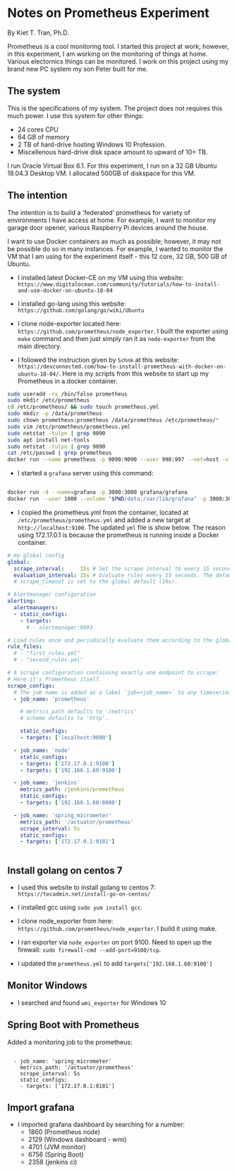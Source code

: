 # Notes on Prometheus Experiment

By Kiet T. Tran, Ph.D.

Prometheus is a cool monitoring tool. I started this project at work; however, in this experiment, I am working on the monitoring of things at home. Various electornics things can be monitored. I work on this project using my brand new PC system my son Peter built for me.

## The system

This is the specifications of my system. The project does not requires this much power. I use this system for other things:

- 24 cores CPU
- 64 GB of memory
- 2 TB of hard-drive hosting Windows 10 Profession.
- Miscellenous hard-drive disk space amount to upward of 10+ TB.

I run Oracle Virtual Box 6.1. For this experiment, I run on a 32 GB Ubuntu 18.04.3 Desktop VM. I allocated 500GB of diskspace for this VM.

## The intention

The intention is to build a 'federated' prometheus for variety of environments I have access at home. For example, I want to monitor my garage door opener, various Raspberry Pi devices around the house.

I want to use Docker containers as much as possible; however, it may not be possible do so in many instances. For example, I wanted to monitor the VM that I am using for the experiment itself - this 12 core, 32 GB, 500 GB of Ubuntu.

- I installed latest Docker-CE on my VM using this website:
`https://www.digitalocean.com/community/tutorials/how-to-install-and-use-docker-on-ubuntu-18-04`

- I installed go-lang using this website: `https://github.com/golang/go/wiki/Ubuntu`

- I clone node-exporter located here: `https://github.com/prometheus/node_exporter`. I built the exporter using `make` command and then just simply ran it as `node-exporter` from the main directory.

- I followed the instruction given by `Schnk` at this website: `https://devconnected.com/how-to-install-prometheus-with-docker-on-ubuntu-18-04/`. Here is my scripts from this website to start up my Prometheus in a docker container.

```bash
sudo useradd -rs /bin/false prometheus
sudo mkdir /etc/prometheus
cd /etc/prometheus/ && sudo touch prometheus.yml
sudo mkdir -p /data/prometheus
sudo chown prometheus:prometheus /data/prometheus /etc/prometheus/*
sudo vim /etc/prometheus/prometheus.yml
sudo netstat -tulpn | grep 9090
sudo apt install net-tools
sudo netstat -tulpn | grep 9090
cat /etc/passwd | grep prometheus
docker run --name prometheus -p 9090:9090 --user 998:997 --net=host -v /etc/prometheus/prometheus.yml:/etc/prometheus/prometheus.yml -v /data/prometheus:/data/prometheus prom/prometheus --config.file=/etc/prometheus/prometheus.yml --storage.tsdb.path=/data/prometheus
```

- I started a `grafana` server using this command:

```bash

docker run -d --name=grafana -p 3000:3000 grafana/grafana
docker run --user 1000 --volume "$PWD/data:/var/lib/grafana" -p 3000:3000 --name grafana grafana/grafana
```

- I copied the prometheus.yml from the container, located at `/etc/prometheus/prometheus.yml` and added a new target at `http://localhost:9100`. The updated `yml` file is show below. The reason using 172.17.0.1 is because the prometheus is running inside a Docker container. 
  

```yaml
# my global config
global:
  scrape_interval:     15s # Set the scrape interval to every 15 seconds. Default is every 1 minute.
  evaluation_interval: 15s # Evaluate rules every 15 seconds. The default is every 1 minute.
  # scrape_timeout is set to the global default (10s).

# Alertmanager configuration
alerting:
  alertmanagers:
  - static_configs:
    - targets:
      # - alertmanager:9093

# Load rules once and periodically evaluate them according to the global 'evaluation_interval'.
rule_files:
  # - "first_rules.yml"
  # - "second_rules.yml"

# A scrape configuration containing exactly one endpoint to scrape:
# Here it's Prometheus itself.
scrape_configs:
  # The job name is added as a label `job=<job_name>` to any timeseries scraped from this config.
  - job_name: 'prometheus'

    # metrics_path defaults to '/metrics'
    # scheme defaults to 'http'.

    static_configs:
    - targets: ['localhost:9090']

  - job_name: 'node'
    static_configs:
    - targets: ['172.17.0.1:9100']
    - targets: ['192.168.1.60:9100']

  - job_name: 'jenkins'
    metrics_path: /jenkins/prometheus
    static_configs:
    - targets: ['192.168.1.60:8080']

  - job_name: 'spring_micrometer'
    metrics_path: '/actuator/prometheus'
    scrape_interval: 5s
    static_configs:
    - targets: ['172.17.0.1:8181']
    
```

## Install golang on centos 7

- I used this website to install golang to centos 7: `https://tecadmin.net/install-go-on-centos/`
- I installed gcc using `sudo yum install gcc`.

- I clone node_exporter from here: `https://github.com/prometheus/node_exporter`. I build it using make.
- I ran exporter via `node_exporter` on port 9100. Need to open up the firewall: `sudo firewall-cmd --add-port=9100/tcp`.
- I updated the `prometheus.yml` to add `targets['192.168.1.60:9100']`

## Monitor Windows

- I searched and found `wmi_exporter` for Windows 10

## Spring Boot with Prometheus

Added a monitoring job to the prometheus:

```

  - job_name: 'spring_micrometer'
    metrics_path: '/actuator/prometheus'
    scrape_interval: 5s
    static_configs:
    - targets: ['172.17.0.1:8181']

```

## Import grafana

- I imported grafana dashboard by searching for a number:
  - 1860 (Prometheus node)
  - 2129 (Windows dashboard - wmi)
  - 4701 (JVM monitor)
  - 6756 (Spring Boot)
  - 2358 (jenkins ci)

